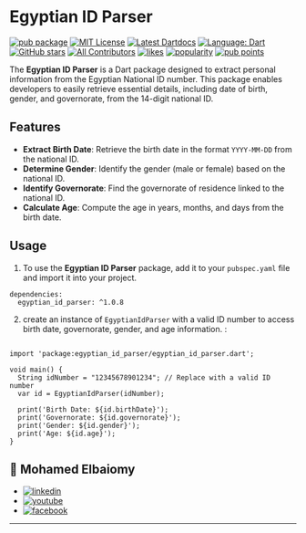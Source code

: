 # Egyptian ID Parser

[![pub package](https://img.shields.io/pub/v/egyptian_id_parser.svg)](https://pub.dev/packages/egyptian_id_parser)
<a href="https://opensource.org/licenses/MIT"><img alt="MIT License" src="https://img.shields.io/badge/License-MIT-yellow.svg"></a>
<a href="https://pub.dev/documentation/egyptian_id_parser/latest"><img src="https://img.shields.io/badge/dartdocs-latest-purple.svg" alt="Latest Dartdocs" /></a>
[![Language: Dart](https://img.shields.io/badge/language-Dart-green)](https://dart.dev/)
[![GitHub stars](https://img.shields.io/github/stars/mohamedelbaiomy/egyptian-id-parser?style=flat&color=red)](https://github.com/mohamedelbaiomy/egyptian-id-parser/stargazers)
[![All Contributors](https://img.shields.io/badge/all_contributors-2-orange.svg?style=flat-square)](#contributors-)
<a href="https://pub.dev/packages/egyptian_id_parser/score"><img src="https://img.shields.io/pub/likes/egyptian_id_parser" alt="likes"></a>
<a href="https://pub.dev/packages/egyptian_id_parser/score"><img src="https://img.shields.io/pub/popularity/egyptian_id_parser" alt="popularity"></a>
<a href="https://pub.dev/packages/egyptian_id_parser/score"><img src="https://img.shields.io/pub/points/egyptian_id_parser" alt="pub points"></a>

<!---
[![Publisher: halildurmus.dev](https://img.shields.io/pub/publisher/egyptian_id_parser)](https://pub.dev/publishers/mohamedelbaiomy)
--->

<!---
[![pub package](https://img.shields.io/pub/v/egyptian_id_parser.svg?label=egyptian_id_parser&color=blue)](https://pub.dartlang.org/packages/egyptian_id_parser)
--->

The **Egyptian ID Parser** is a Dart package designed to extract personal information from the Egyptian National ID number. This package enables developers to easily retrieve essential details, including date of birth, gender, and governorate, from the 14-digit national ID.

## Features

- **Extract Birth Date**: Retrieve the birth date in the format `YYYY-MM-DD` from the national ID.
- **Determine Gender**: Identify the gender (male or female) based on the national ID.
- **Identify Governorate**: Find the governorate of residence linked to the national ID.
- **Calculate Age**: Compute the age in years, months, and days from the birth date.

## Usage


1) To use the **Egyptian ID Parser** package, add it to your `pubspec.yaml` file and import it into your project.

```
dependencies:
  egyptian_id_parser: ^1.0.8
```
2) create an instance of `EgyptianIdParser` with a valid ID number to access birth date, governorate, gender, and age information. :

``` 

import 'package:egyptian_id_parser/egyptian_id_parser.dart';

void main() {
  String idNumber = "12345678901234"; // Replace with a valid ID number
  var id = EgyptianIdParser(idNumber);

  print('Birth Date: ${id.birthDate}');
  print('Governorate: ${id.governorate}');
  print('Gender: ${id.gender}');
  print('Age: ${id.age}');
}
```

## 🔗 Mohamed Elbaiomy


* [![linkedin](https://img.shields.io/static/v1?message=LinkedIn&logo=linkedin&label=&color=0077B5&logoColor=white&labelColor=&style=for-the-badge%22%20height=%2235%22%20alt=%22linkedin%20logo%22)](https://www.linkedin.com/in/mohamed-elbaiomy262003/)
* [![youtube](https://img.shields.io/static/v1?message=Youtube&logo=youtube&label=&color=FF0000&logoColor=white&labelColor=&style=for-the-badge%22height=%2235%22alt=%22youtube%20logo%22)](https://www.youtube.com/@mohamedelbaiomy262)
* [![facebook](https://img.shields.io/static/v1?message=Facebook&logo=facebook&label=&color=1877F2&logoColor=white&labelColor=&style=for-the-badge%22%20height=%2235%22%20alt=%22facebook%20logo%22)](https://www.facebook.com/Original262003)

***